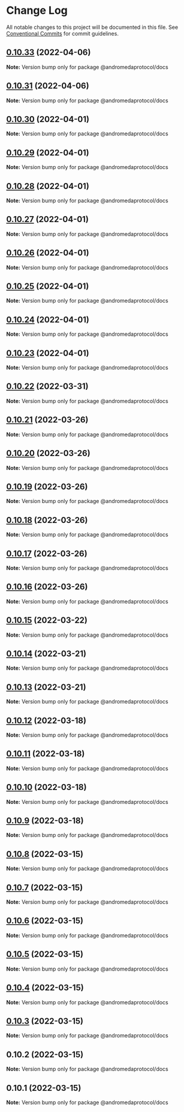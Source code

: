 # Change Log

All notable changes to this project will be documented in this file.
See [Conventional Commits](https://conventionalcommits.org) for commit guidelines.

## [0.10.33](https://github.com/andromedaprotocol/design-system/compare/@andromedaprotocol/docs@0.10.31...@andromedaprotocol/docs@0.10.33) (2022-04-06)

**Note:** Version bump only for package @andromedaprotocol/docs





## [0.10.31](https://github.com/andromedaprotocol/design-system/compare/@andromedaprotocol/docs@0.10.31...@andromedaprotocol/docs@0.10.31) (2022-04-06)

**Note:** Version bump only for package @andromedaprotocol/docs





## [0.10.30](https://github.com/andromedaprotocol/design-system/compare/@andromedaprotocol/docs@0.10.29...@andromedaprotocol/docs@0.10.30) (2022-04-01)

**Note:** Version bump only for package @andromedaprotocol/docs





## [0.10.29](https://github.com/andromedaprotocol/design-system/compare/@andromedaprotocol/docs@0.10.28...@andromedaprotocol/docs@0.10.29) (2022-04-01)

**Note:** Version bump only for package @andromedaprotocol/docs





## [0.10.28](https://github.com/andromedaprotocol/design-system/compare/@andromedaprotocol/docs@0.10.22...@andromedaprotocol/docs@0.10.28) (2022-04-01)

**Note:** Version bump only for package @andromedaprotocol/docs





## [0.10.27](https://github.com/andromedaprotocol/design-system/compare/@andromedaprotocol/docs@0.10.22...@andromedaprotocol/docs@0.10.27) (2022-04-01)

**Note:** Version bump only for package @andromedaprotocol/docs





## [0.10.26](https://github.com/andromedaprotocol/design-system/compare/@andromedaprotocol/docs@0.10.22...@andromedaprotocol/docs@0.10.26) (2022-04-01)

**Note:** Version bump only for package @andromedaprotocol/docs





## [0.10.25](https://github.com/andromedaprotocol/design-system/compare/@andromedaprotocol/docs@0.10.22...@andromedaprotocol/docs@0.10.25) (2022-04-01)

**Note:** Version bump only for package @andromedaprotocol/docs





## [0.10.24](https://github.com/andromedaprotocol/design-system/compare/@andromedaprotocol/docs@0.10.22...@andromedaprotocol/docs@0.10.24) (2022-04-01)

**Note:** Version bump only for package @andromedaprotocol/docs





## [0.10.23](https://github.com/andromedaprotocol/design-system/compare/@andromedaprotocol/docs@0.10.22...@andromedaprotocol/docs@0.10.23) (2022-04-01)

**Note:** Version bump only for package @andromedaprotocol/docs





## [0.10.22](https://github.com/andromedaprotocol/design-system/compare/@andromedaprotocol/docs@0.10.21...@andromedaprotocol/docs@0.10.22) (2022-03-31)

**Note:** Version bump only for package @andromedaprotocol/docs





## [0.10.21](https://github.com/andromedaprotocol/design-system/compare/@andromedaprotocol/docs@0.10.18...@andromedaprotocol/docs@0.10.21) (2022-03-26)

**Note:** Version bump only for package @andromedaprotocol/docs





## [0.10.20](https://github.com/andromedaprotocol/design-system/compare/@andromedaprotocol/docs@0.10.18...@andromedaprotocol/docs@0.10.20) (2022-03-26)

**Note:** Version bump only for package @andromedaprotocol/docs





## [0.10.19](https://github.com/andromedaprotocol/design-system/compare/@andromedaprotocol/docs@0.10.18...@andromedaprotocol/docs@0.10.19) (2022-03-26)

**Note:** Version bump only for package @andromedaprotocol/docs





## [0.10.18](https://github.com/andromedaprotocol/design-system/compare/@andromedaprotocol/docs@0.10.15...@andromedaprotocol/docs@0.10.18) (2022-03-26)

**Note:** Version bump only for package @andromedaprotocol/docs





## [0.10.17](https://github.com/andromedaprotocol/design-system/compare/@andromedaprotocol/docs@0.10.15...@andromedaprotocol/docs@0.10.17) (2022-03-26)

**Note:** Version bump only for package @andromedaprotocol/docs





## [0.10.16](https://github.com/andromedaprotocol/design-system/compare/@andromedaprotocol/docs@0.10.15...@andromedaprotocol/docs@0.10.16) (2022-03-26)

**Note:** Version bump only for package @andromedaprotocol/docs





## [0.10.15](https://github.com/andromedaprotocol/design-system/compare/@andromedaprotocol/docs@0.10.14...@andromedaprotocol/docs@0.10.15) (2022-03-22)

**Note:** Version bump only for package @andromedaprotocol/docs





## [0.10.14](https://github.com/andromedaprotocol/design-system/compare/@andromedaprotocol/docs@0.10.13...@andromedaprotocol/docs@0.10.14) (2022-03-21)

**Note:** Version bump only for package @andromedaprotocol/docs





## [0.10.13](https://github.com/andromedaprotocol/design-system/compare/@andromedaprotocol/docs@0.10.12...@andromedaprotocol/docs@0.10.13) (2022-03-21)

**Note:** Version bump only for package @andromedaprotocol/docs





## [0.10.12](https://github.com/andromedaprotocol/design-system/compare/@andromedaprotocol/docs@0.10.11...@andromedaprotocol/docs@0.10.12) (2022-03-18)

**Note:** Version bump only for package @andromedaprotocol/docs





## [0.10.11](https://github.com/andromedaprotocol/design-system/compare/@andromedaprotocol/docs@0.10.10...@andromedaprotocol/docs@0.10.11) (2022-03-18)

**Note:** Version bump only for package @andromedaprotocol/docs





## [0.10.10](https://github.com/andromedaprotocol/design-system/compare/@andromedaprotocol/docs@0.10.8...@andromedaprotocol/docs@0.10.10) (2022-03-18)

**Note:** Version bump only for package @andromedaprotocol/docs





## [0.10.9](https://github.com/andromedaprotocol/design-system/compare/@andromedaprotocol/docs@0.10.8...@andromedaprotocol/docs@0.10.9) (2022-03-18)

**Note:** Version bump only for package @andromedaprotocol/docs





## [0.10.8](https://github.com/andromedaprotocol/design-system/compare/@andromedaprotocol/docs@0.10.9...@andromedaprotocol/docs@0.10.8) (2022-03-15)

**Note:** Version bump only for package @andromedaprotocol/docs





## [0.10.7](https://github.com/andromedaprotocol/design-system/compare/@andromedaprotocol/docs@0.10.5...@andromedaprotocol/docs@0.10.7) (2022-03-15)

**Note:** Version bump only for package @andromedaprotocol/docs





## [0.10.6](https://github.com/andromedaprotocol/design-system/compare/@andromedaprotocol/docs@0.10.5...@andromedaprotocol/docs@0.10.6) (2022-03-15)

**Note:** Version bump only for package @andromedaprotocol/docs





## [0.10.5](https://github.com/andromedaprotocol/design-system/compare/@andromedaprotocol/docs@0.10.4...@andromedaprotocol/docs@0.10.5) (2022-03-15)

**Note:** Version bump only for package @andromedaprotocol/docs





## [0.10.4](https://github.com/andromedaprotocol/design-system/compare/@andromedaprotocol/docs@0.10.3...@andromedaprotocol/docs@0.10.4) (2022-03-15)

**Note:** Version bump only for package @andromedaprotocol/docs





## [0.10.3](https://github.com/andromedaprotocol/design-system/compare/@andromedaprotocol/docs@0.10.2...@andromedaprotocol/docs@0.10.3) (2022-03-15)

**Note:** Version bump only for package @andromedaprotocol/docs





## 0.10.2 (2022-03-15)

**Note:** Version bump only for package @andromedaprotocol/docs





## 0.10.1 (2022-03-15)

**Note:** Version bump only for package @andromedaprotocol/docs
